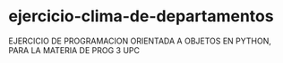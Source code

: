 # ejercicio-clima-de-departamentos
EJERCICIO DE PROGRAMACION ORIENTADA A OBJETOS EN PYTHON,  PARA LA MATERIA DE PROG 3 UPC

